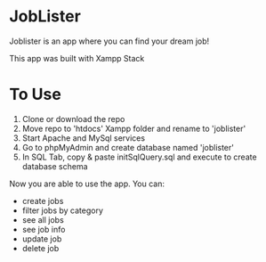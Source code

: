 # JobLister
Joblister is an app where you can find your dream job!

This app was built with Xampp Stack

# To Use
1. Clone or download the repo
2. Move repo to 'htdocs' Xampp folder and rename to 'joblister'
3. Start Apache and MySql services
4. Go to phpMyAdmin and create database named 'joblister'
5. In SQL Tab, copy & paste initSqlQuery.sql and execute to create database schema

Now you are able to use the app. You can:
- create jobs
- filter jobs by category
- see all jobs
- see job info
- update job
- delete job
